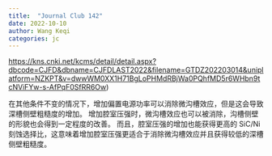 ```yaml
---
title:  "Journal Club 142"
date: 2022-10-10
author: Wang Keqi
categories: jc
---
```


https://kns.cnki.net/kcms/detail/detail.aspx?dbcode=CJFD&dbname=CJFDLAST2022&filename=GTDZ202203014&uniplatform=NZKPT&v=dwwWM0XX1H71BgLoPHMdRBjWa0PQhfMD5r6WHbn9tcNViFYw-s-AfPqF0SfRR6Ow)

在其他条件不变的情况下，增加偏置电源功率可以消除微沟槽效应，但是这会导致深槽侧壁粗糙度的增加。
增加腔室压强时，微沟槽效应也可以被消除，沟槽侧壁的形貌也会得到一定程度的改善。
而且，腔室压强的增加也能获得更高的 SiC/Ni 刻蚀选择比，这意味着增加腔室压强更适合于消除微沟槽效应并且获得较低的深槽侧壁粗糙度。
